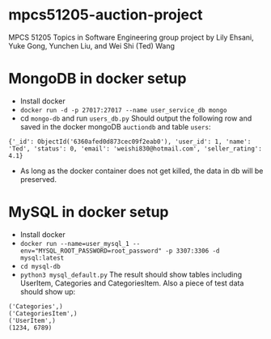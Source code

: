 # mpcs51205-auction-project
MPCS 51205 Topics in Software Engineering group project by Lily Ehsani, Yuke Gong, Yunchen Liu, and Wei Shi (Ted) Wang

# MongoDB in docker setup
* Install docker
* `docker run -d -p 27017:27017 --name user_service_db mongo`
* cd `mongo-db` and run `users_db.py`
Should output the following row and saved in the docker mongoDB `auctiondb` and table `users`:

```
{'_id': ObjectId('6360afed0d873cec09f2eab0'), 'user_id': 1, 'name': 'Ted', 'status': 0, 'email': 'weishi830@hotmail.com', 'seller_rating': 4.1}
```
* As long as the docker container does not get killed, the data in db will be preserved.

# MySQL in docker setup
* Install docker
* `docker run --name=user_mysql_1 --env="MYSQL_ROOT_PASSWORD=root_password" -p 3307:3306 -d mysql:latest`
* `cd mysql-db`
* `python3 mysql_default.py`
The result should show tables including UserItem, Categories and CategoriesItem. Also a piece of test data should show up:  
```
('Categories',)
('CategoriesItem',)
('UserItem',)
(1234, 6789)
```

